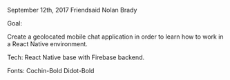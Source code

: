 September 12th, 2017
Friendsaid
Nolan Brady

Goal:

Create a geolocated mobile chat application in order to learn how to work in a React Native environment.

Tech:
  React Native base with Firebase backend.

Fonts:
Cochin-Bold
Didot-Bold
